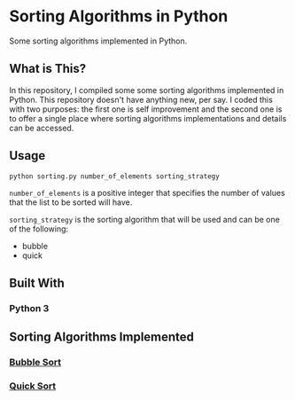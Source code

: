 # Sorting Algorithms in Python

Some sorting algorithms implemented in Python.

## What is This?

In this repository, I compiled some some sorting algorithms implemented in Python. This repository doesn't have anything new, per say. I coded this with two purposes: the first one is self improvement and the second one is to offer a single place where sorting algorithms implementations and details can be accessed.

## Usage

`python sorting.py number_of_elements sorting_strategy`

`number_of_elements` is a positive integer that specifies the number of values that the list to be sorted will have.

`sorting_strategy` is the sorting algorithm that will be used and can be one of the following:

* bubble
* quick

## Built With

### Python 3

## Sorting Algorithms Implemented

### [Bubble Sort](https://cdtpinto.github.io/pages/sorting#bubble-sort)

### [Quick Sort](https://cdtpinto.github.io/pages/sorting#quick-sort)
